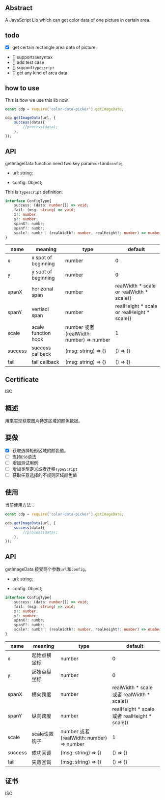 ## Abstract

A JavaScript Lib which can get color data of one picture in certain area.

## todo

- [X] get certain rectangle area data of picture
- [] support`ES6`syntax
- [] add test case
- [] support`typescript`
- [] get any kind of area data


## how to use

This is how we use this lib now.
```js
const cdp = require('color-data-picker').getImageData;

cdp.getImageData(url, {
    success(data){
        //process(data);
    },
});
```

## API
getImageData function need two key param:`url`and`config`.
- url: string;

- config: Object;

This is `typescript` definition.
```typescript
interface ConfigType{
    success: (data: number[]) => void;
    fail: (msg: string) => void;
    x?: number;
    y?: number;
    spanX?: numbr;
    spanY?: numbr;
    scale?: numbr | (realWidth?: number, realHeight?: number) => number;
}
```
| name | meaning | type | default |
|--|--|--|--|
| x | x spot of beginning | number | 0 |
| y | y spot of beginning | number | 0 |
| spanX | horizonal span | number | realWidth * scale or realWidth * scale() |
| spanY | vertiacl span | number | realHeight * scale or realHeight * scale()|
| scale | scale function hook | number 或者 (realWidth: number) => number | 1 |
| success| success callback | (msg: string) => {} | () => {} |
| fail | fail callback | (msg: string) => {} | () => {} |

## Certificate

ISC



## 概述

用来实现获取图片特定区域的颜色数据。

## 要做

- [X] 获取选择矩形区域的颜色值。
- [ ] 支持`ES6`语法
- [ ] 增加测试用例
- [ ] 增加类型定义或者迁移`TypeScript`
- [ ] 获取任意选择的不规则区域颜色值

## 使用

当前使用方法：
```js
const cdp = require('color-data-picker').getImageData;

cdp.getImageData(url, {
    success(data){
        //process(data);
    },
});
```

## API
getImageData 接受两个参数`url`和`config`。
- url: string;

- config: Object;

```typescript
interface ConfigType{
    success: (data: number[]) => void;
    fail: (msg: string) => void;
    x?: number;
    y?: number;
    spanX?: numbr;
    spanY?: numbr;
    scale?: numbr | (realWidth?: number, realHeight?: number) => number;
}
```
| name | meaning | type | default |
|--|--|--|--|
| x | 起始点横坐标 | number | 0 |
| y | 起始点纵坐标 | number | 0 |
| spanX | 横向跨度 | number | realWidth * scale 或者 realWidth * scale() |
| spanY | 纵向跨度 | number | realHeight * scale 或者 realHeight * scale()|
| scale | scale设置钩子 | number 或者 (realWidth: number) => number | 1 |
| success| 成功回调 | (msg: string) => {} | () => {} |
| fail | 失败回调 | (msg: string) => {} | () => {} |

## 证书

ISC

